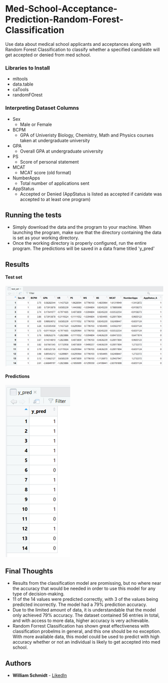 # Med-School-Acceptance-Prediction-Random-Forest-Classification
Use data about medical school applicants and acceptances along with Random Forest Classification to classify whether a specified candidate will get accepted or denied from med school.

### Libraries to Install
* mltools
* data.table
* caTools
* randomFOrest

### Interpreting Dataset Columns
* Sex
  - Male or Female
* BCPM
  - GPA of Univeristy Biology, Chemistry, Math and Physics courses taken at undergraduate university
* GPA 
  - Overall GPA at undergraduate university
* PS 
  - Score of personal statement
* MCAT
  - MCAT score (old format)
* NumberApps
  - Total number of applications sent
* AppStatus
  - Accepted or Denied (AppStatus is listed as accepted if canidate was accepted to at least one program)

## Running the tests
* Simply download the data and the program to your machine. When launching the program, make sure that the directory containing the data is set as your working directory.
* Once the working directory is properly configured, run the entire program. The predictions will be saved in a data frame titled 'y_pred'
## Results
#### Test set

![Images](Images/test_set.png)

#### Predictions

![Images](Images/y_pred.png)

## Final Thoughts
* Results from the classification model are promissing, but no where near the accuracy that would be needed in order to use this model for any type of decision-making.
* 11 of the 14 values were predicted correctly, with 3 of the values being predicted incorrectly. The model had a 79% prediction accuracy.
* Due to the limited amount of data, it is understandable that the model only achieved 79% accuracy. The dataset contained 56 entries in total, and with access to more data, higher accuracy is very achievable.
* Random Forrest Classification has shown great effectiveness with classification probelms in general, and this one should be no exception. With more available data, this model could be used to predict with high accuracy whether or not an individual is likely to get accepted into med school.

## Authors
* **William Schmidt** - [LikedIn](https://www.linkedin.com/in/william-schmidt-152431168/)
